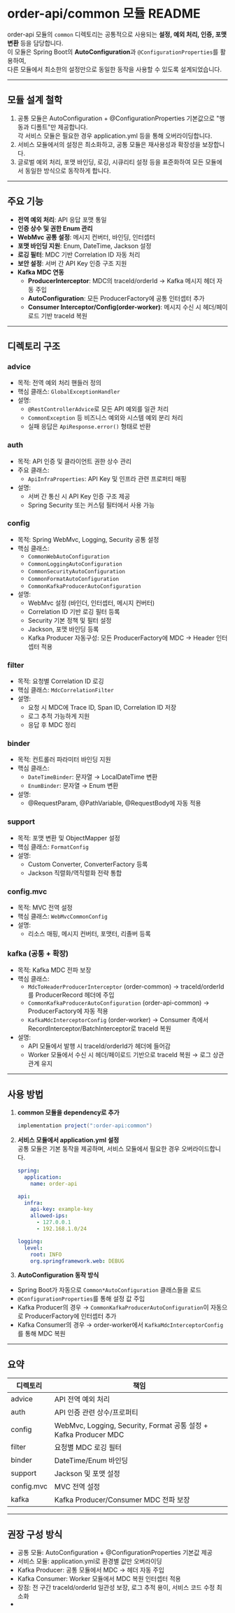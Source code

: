# order-api/common 모듈 README

order-api 모듈의 `common` 디렉토리는 공통적으로 사용되는 **설정, 예외 처리, 인증, 포맷 변환** 등을 담당합니다.  
이 모듈은 Spring Boot의 **AutoConfiguration**과 `@ConfigurationProperties`를 활용하여,  
다른 모듈에서 최소한의 설정만으로 동일한 동작을 사용할 수 있도록 설계되었습니다.

---

## 모듈 설계 철학
1. 공통 모듈은 AutoConfiguration + @ConfigurationProperties 기본값으로 "행동과 디폴트"만 제공합니다.  
   각 서비스 모듈은 필요한 경우 application.yml 등을 통해 오버라이딩합니다.
2. 서비스 모듈에서의 설정은 최소화하고, 공통 모듈은 재사용성과 확장성을 보장합니다.
3. 글로벌 예외 처리, 포맷 바인딩, 로깅, 시큐리티 설정 등을 표준화하여 모든 모듈에서 동일한 방식으로 동작하게 합니다.

---

## 주요 기능
- **전역 예외 처리**: API 응답 포맷 통일
- **인증 상수 및 권한 Enum 관리**
- **WebMvc 공통 설정**: 메시지 컨버터, 바인딩, 인터셉터
- **포맷 바인딩 지원**: Enum, DateTime, Jackson 설정
- **로깅 필터**: MDC 기반 Correlation ID 자동 처리
- **보안 설정**: 서버 간 API Key 인증 구조 지원
- **Kafka MDC 연동**
  - **ProducerInterceptor**: MDC의 traceId/orderId → Kafka 메시지 헤더 자동 주입
  - **AutoConfiguration**: 모든 ProducerFactory에 공통 인터셉터 추가
  - **Consumer Interceptor/Config(order-worker)**: 메시지 수신 시 헤더/페이로드 기반 traceId 복원

---

## 디렉토리 구조

### advice
- 목적: 전역 예외 처리 핸들러 정의
- 핵심 클래스: `GlobalExceptionHandler`
- 설명:
  - `@RestControllerAdvice`로 모든 API 예외를 일관 처리
  - `CommonException` 등 비즈니스 예외와 시스템 예외 분리 처리
  - 실패 응답은 `ApiResponse.error()` 형태로 반환

### auth
- 목적: API 인증 및 클라이언트 권한 상수 관리
- 주요 클래스:
  - `ApiInfraProperties`: API Key 및 인프라 관련 프로퍼티 매핑
- 설명:
  - 서버 간 통신 시 API Key 인증 구조 제공
  - Spring Security 또는 커스텀 필터에서 사용 가능

### config
- 목적: Spring WebMvc, Logging, Security 공통 설정
- 핵심 클래스:
  - `CommonWebAutoConfiguration`
  - `CommonLoggingAutoConfiguration`
  - `CommonSecurityAutoConfiguration`
  - `CommonFormatAutoConfiguration`
  - `CommonKafkaProducerAutoConfiguration`
- 설명:
  - WebMvc 설정 (바인더, 인터셉터, 메시지 컨버터)
  - Correlation ID 기반 로깅 필터 등록
  - Security 기본 정책 및 필터 설정
  - Jackson, 포맷 바인딩 등록
  - Kafka Producer 자동구성: 모든 ProducerFactory에 MDC → Header 인터셉터 적용

### filter
- 목적: 요청별 Correlation ID 로깅
- 핵심 클래스: `MdcCorrelationFilter`
- 설명:
  - 요청 시 MDC에 Trace ID, Span ID, Correlation ID 저장
  - 로그 추적 가능하게 지원
  - 응답 후 MDC 정리

### binder
- 목적: 컨트롤러 파라미터 바인딩 지원
- 핵심 클래스:
  - `DateTimeBinder`: 문자열 → LocalDateTime 변환
  - `EnumBinder`: 문자열 → Enum 변환
- 설명:
  - @RequestParam, @PathVariable, @RequestBody에 자동 적용

### support
- 목적: 포맷 변환 및 ObjectMapper 설정
- 핵심 클래스: `FormatConfig`
- 설명:
  - Custom Converter, ConverterFactory 등록
  - Jackson 직렬화/역직렬화 전략 통합

### config.mvc
- 목적: MVC 전역 설정
- 핵심 클래스: `WebMvcCommonConfig`
- 설명:
  - 리소스 매핑, 메시지 컨버터, 포맷터, 리졸버 등록

### kafka (공통 + 확장)
- 목적: Kafka MDC 전파 보장
- 핵심 클래스:
  - `MdcToHeaderProducerInterceptor` (order-common) → traceId/orderId를 ProducerRecord 헤더에 주입
  - `CommonKafkaProducerAutoConfiguration` (order-api-common) → ProducerFactory에 자동 적용
  - `KafkaMdcInterceptorConfig` (order-worker) → Consumer 측에서 RecordInterceptor/BatchInterceptor로 traceId 복원
- 설명:
  - API 모듈에서 발행 시 traceId/orderId가 헤더에 들어감
  - Worker 모듈에서 수신 시 헤더/페이로드 기반으로 traceId 복원 → 로그 상관관계 유지

---

## 사용 방법

1. **common 모듈을 dependency로 추가**
    ```gradle
    implementation project(":order-api:common")
    ```

2. **서비스 모듈에서 application.yml 설정**  
   공통 모듈은 기본 동작을 제공하며, 서비스 모듈에서 필요한 경우 오버라이드합니다.
    ```yaml
    spring:
      application:
        name: order-api

    api:
      infra:
        api-key: example-key
        allowed-ips:
          - 127.0.0.1
          - 192.168.1.0/24

    logging:
      level:
        root: INFO
        org.springframework.web: DEBUG
    ```

3. **AutoConfiguration 동작 방식**
- Spring Boot가 자동으로 `Common*AutoConfiguration` 클래스들을 로드
- `@ConfigurationProperties`를 통해 설정 값 주입
- Kafka Producer의 경우 → `CommonKafkaProducerAutoConfiguration`이 자동으로 ProducerFactory에 인터셉터 추가
- Kafka Consumer의 경우 → order-worker에서 `KafkaMdcInterceptorConfig`를 통해 MDC 복원

---

## 요약
| 디렉토리 | 책임 |
|----------|------|
| advice | API 전역 예외 처리 |
| auth | API 인증 관련 상수/프로퍼티 |
| config | WebMvc, Logging, Security, Format 공통 설정 + Kafka Producer MDC |
| filter | 요청별 MDC 로깅 필터 |
| binder | DateTime/Enum 바인딩 |
| support | Jackson 및 포맷 설정 |
| config.mvc | MVC 전역 설정 |
| kafka | Kafka Producer/Consumer MDC 전파 보장 |

---

## 권장 구성 방식
- 공통 모듈: AutoConfiguration + @ConfigurationProperties 기본값 제공
- 서비스 모듈: application.yml로 환경별 값만 오버라이딩
- Kafka Producer: 공통 모듈에서 MDC → 헤더 자동 주입
- Kafka Consumer: Worker 모듈에서 MDC 복원 인터셉터 적용
- 장점: 전 구간 traceId/orderId 일관성 보장, 로그 추적 용이, 서비스 코드 수정 최소화
- 
